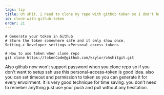 ```yaml
---
tags: tip
title: Oh shit, I need to clone my repo with github token so I don't have to enter my username or password on every push or pull!
id: clone-with-github-token
order: 21
---
```


```git
# Generate your token in Github
# Store the token somewhere safe and it only show once.
Setting-> Developer settings->Personal access tokens

# How to use token when clone repo
git clone https://tokenCode@github.com/ksylor/ohshitgit.git
```

Also github now won't support password when you clone repo so if you don't want to setup ssh use this personal-access-token is good idea. also you can set timeout and permission to token so you can generate it for every envoirment.
It is very good technique for time saving. you don't need to remeber anything just use your push and pull without any hesitation.
